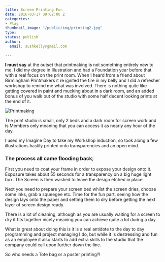 ```yaml
---
title: Screen Printing Fun
date: 2016-03-17 09:02:00 Z
categories:
- Play
thumbnail_image: "/public/img/printing2.jpg"
type: 
status: publish
author:
  email: sushkelly@gmail.com

---
```


**I must say** at the outset that printmaking is not something entirely new to me. I did my degree in Illustration and had a Foundation year before that with a real focus on the print room. When I heard from a friend about Birmingham Printmakers it re ignited the fire in my belly and I did a refresher workshop to remind me what was involved. There is nothing quite like getting covered in paint and mucking about in a dark room, and an added bonus of you walk out of the studio with some half decent looking prints at the end of it.

<p><img  src="{{ site.baseurl }}/assets/printing2.jpg" alt="Printmaking"  /></p><!--more-->
The print studio is small, only 2 beds and a dark room for screen work and is Members only meaning that you can access it as nearly any hour of the day.

I used my Imagine Day to take my Workshop induction, so took along a few illustrations hastily printed onto transparencies and an open mind.

<h3>The process all came flooding back; </h3>

First you need to coat your frame in order to expose your design onto it. Exposure takes about 55 seconds for a transparency on a big huge light box. The Screen is then washed to leave the design etched in place.

Next you need to prepare your screen bed whilst the screen dries, choose some inks, grab a squeegee etc. Time for the fun part, seeing how the design lays onto the paper and setting them to dry before getting the next layer of screen design ready.

There is a lot of cleaning, although as you are usually waiting for a screen to dry it fits together nicely meaning you can achieve quite a lot during a day. 

What is great about doing this is it is a real antidote to the day to day programming and project managing I do, but while it is destressing and fun as an employee it also starts to add extra skills to the studio that the company could call upon further down the line.

So who needs a Tote bag or a poster printing?!